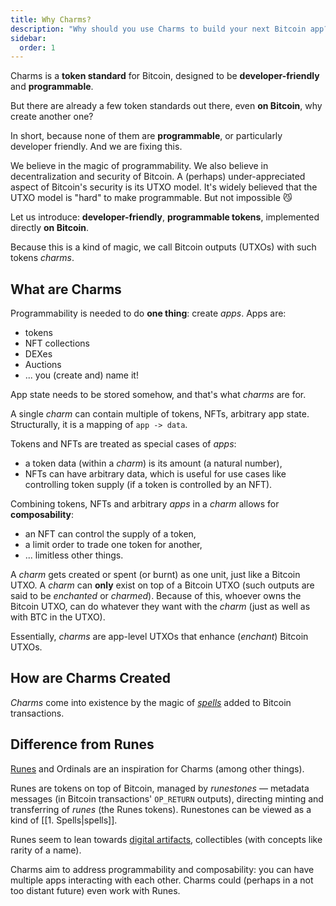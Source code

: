 ```yaml
---
title: Why Charms?
description: "Why should you use Charms to build your next Bitcoin app?"
sidebar:
  order: 1
---
```


Charms is a **token standard** for Bitcoin, designed to be **developer-friendly** and **programmable**.

But there are already a few token standards out there, even **on Bitcoin**, why create another one?

In short, because none of them are **programmable**, or particularly developer friendly. And we are fixing this.

We believe in the magic of programmability. We also believe in decentralization and security of Bitcoin. A (perhaps) under-appreciated aspect of Bitcoin's security is its UTXO model. It's widely believed that the UTXO model is "hard" to make programmable. But not impossible 😼

Let us introduce: **developer-friendly**, **programmable tokens**, implemented directly **on Bitcoin**.

Because this is a kind of magic, we call Bitcoin outputs (UTXOs) with such tokens *charms*.

## What are Charms

Programmability is needed to do **one thing**: create *apps*. Apps are:
- tokens
- NFT collections
- DEXes
- Auctions
- ... you (create and) name it!

App state needs to be stored somehow, and that's what *charms* are for.

A single *charm* can contain multiple of tokens, NFTs, arbitrary app state. Structurally, it is a mapping of `app -> data`.

Tokens and NFTs are treated as special cases of *apps*:
- a token data (within a *charm*) is its amount (a natural number),
- NFTs can have arbitrary data, which is useful for use cases like controlling token supply (if a token is controlled by an NFT).

Combining tokens, NFTs and arbitrary *apps* in a *charm* allows for **composability**:
- an NFT can control the supply of a token,
- a limit order to trade one token for another,
- ... limitless other things.

A *charm* gets created or spent (or burnt) as one unit, just like a Bitcoin UTXO. A *charm* can **only** exist on top of a Bitcoin UTXO (such outputs are said to be *enchanted* or *charmed*). Because of this, whoever owns the Bitcoin UTXO, can do whatever they want with the *charm* (just as well as with BTC in the UTXO).

Essentially, *charms* are app-level UTXOs that enhance (*enchant*) Bitcoin UTXOs.

## How are Charms Created

*Charms* come into existence by the magic of *[spells](/concepts/spells)* added to Bitcoin transactions.


## Difference from Runes

[Runes](https://docs.ordinals.com/runes.html) and Ordinals are an inspiration for Charms (among other things).

Runes are tokens on top of Bitcoin, managed by *runestones* — metadata messages (in Bitcoin transactions' `OP_RETURN` outputs), directing minting and transferring of *runes* (the Runes tokens). Runestones can be viewed as a kind of [[1. Spells|spells]].

Runes seem to lean towards [digital artifacts](https://docs.ordinals.com/digital-artifacts.html), collectibles (with concepts like rarity of a name).

Charms aim to address programmability and composability: you can have multiple apps interacting with each other. Charms could (perhaps in a not too distant future) even work with Runes. 
